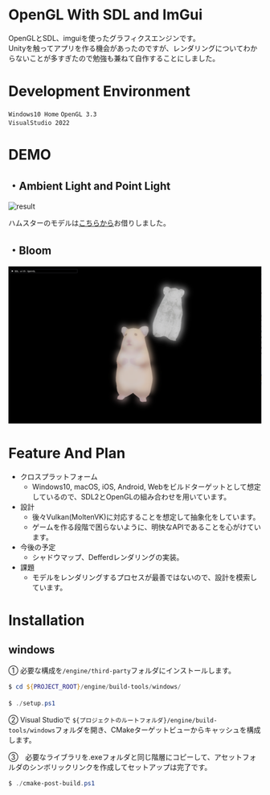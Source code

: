 # OpenGL With SDL and ImGui

OpenGLとSDL、imguiを使ったグラフィクスエンジンです。  
Unityを触ってアプリを作る機会があったのですが、レンダリングについてわからないことが多すぎたので勉強も兼ねて自作することにしました。

# Development Environment

``Windows10 Home``
``OpenGL 3.3``  
``VisualStudio 2022``

# DEMO
## ・Ambient Light and Point Light  
![result](https://github.com/machumun/opengl-with-sdl-and-imgui/blob/main/readme2.gif)

ハムスターのモデルは[こちらから](https://sketchfab.com/3d-models/hamtaro-7d195612e7814905aa1bfefd13b80be1)お借りしました。

## ・Bloom  

![result](https://github.com/machumun/opengl-with-sdl-and-imgui/blob/main/bloom.png)


# Feature And Plan

* クロスプラットフォーム
  * Windows10, macOS, iOS, Android, Webをビルドターゲットとして想定しているので、SDL2とOpenGLの組み合わせを用いています。
* 設計
  * 後々Vulkan(MoltenVK)に対応することを想定して抽象化をしています。
  * ゲームを作る段階で困らないように、明快なAPIであることを心がけています。
* 今後の予定
  * シャドウマップ、Defferdレンダリングの実装。
* 課題
  * モデルをレンダリングするプロセスが最善ではないので、設計を模索しています。

# Installation

## windows
① 必要な構成を``/engine/third-party``フォルダにインストールします。
```powershell
$ cd ${PROJECT_ROOT}/engine/build-tools/windows/

$ ./setup.ps1
```
  
②
Visual Studioで  ``${プロジェクトのルートフォルダ}/engine/build-tools/windows``フォルダを開き、CMakeターゲットビューからキャッシュを構成します。  

③　必要なライブラリを.exeフォルダと同じ階層にコピーして、アセットフォルダのシンボリックリンクを作成してセットアップは完了です。
```powershell
$ ./cmake-post-build.ps1
```

